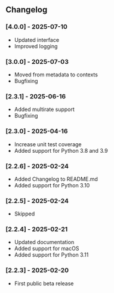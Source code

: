 ## Changelog

### [4.0.0] - 2025-07-10
- Updated interface
- Improved logging

### [3.0.0] - 2025-07-03
- Moved from metadata to contexts
- Bugfixing

### [2.3.1] - 2025-06-16
- Added multirate support
- Bugfixing

### [2.3.0] - 2025-04-16
- Increase unit test coverage
- Added support for Python 3.8 and 3.9

### [2.2.6] - 2025-02-24
- Added Changelog to README.md
- Added support for Python 3.10

### [2.2.5] - 2025-02-24
- Skipped

### [2.2.4] - 2025-02-21
- Updated documentation
- Added support for macOS
- Added support for Python 3.11

### [2.2.3] - 2025-02-20
- First public beta release
